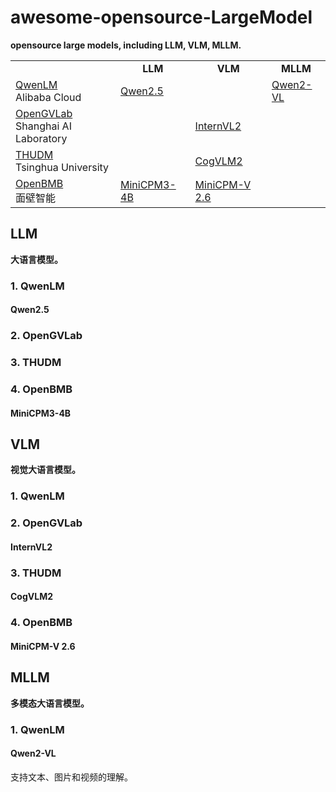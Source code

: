 # awesome-opensource-LargeModel
**opensource large models, including LLM, VLM, MLLM.**

<table>
<tr style="text-align: center;">
    <td></td>
    <td><strong>LLM</strong></td>
    <td><strong>VLM</strong></td>
    <td><strong>MLLM</strong></td>
</tr>
<tr>
    <td><a href="https://github.com/QwenLM" target="_blank">QwenLM</a><br>Alibaba Cloud</td>
    <td><a href="https://github.com/QwenLM/Qwen2.5" target="_blank">Qwen2.5</td>
    <td></td>
    <td><a href="https://github.com/QwenLM/Qwen2-VL" target="_blank">Qwen2-VL</td>
</tr>
<tr>
    <td><a href="https://github.com/OpenGVLab" target="_blank">OpenGVLab</a><br>Shanghai AI Laboratory</td>
    <td></td>
    <td><a href="https://github.com/OpenGVLab/InternVL" target="_blank">InternVL2</td>
    <td></td>
</tr>
<tr>
    <td><a href="https://github.com/THUDM" target="_blank">THUDM</a><br>Tsinghua University</td>
    <td></td>
    <td><a href="https://github.com/THUDM/CogVLM2" target="_blank">CogVLM2</td>
    <td></td>
</tr>
<tr>
    <td><a href="https://github.com/OpenBMB" target="_blank">OpenBMB</a><br>面壁智能</td>
    <td><a href="https://github.com/OpenBMB/MiniCPM" target="_blank">MiniCPM3-4B</td>
    <td><a href="https://github.com/OpenBMB/MiniCPM-V" target="_blank">MiniCPM-V 2.6</td>
    <td></td>
</tr>
</table>


## LLM
**大语言模型。**

### 1. QwenLM

#### Qwen2.5


### 2. OpenGVLab

### 3. THUDM

### 4. OpenBMB

#### MiniCPM3-4B


## VLM
**视觉大语言模型。**

### 1. QwenLM

### 2. OpenGVLab
#### InternVL2

### 3. THUDM
#### CogVLM2

### 4. OpenBMB

#### MiniCPM-V 2.6



## MLLM
**多模态大语言模型。**

### 1. QwenLM

#### Qwen2-VL

支持文本、图片和视频的理解。